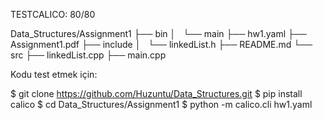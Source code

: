 TESTCALICO: 80/80

Data_Structures/Assignment1
├── bin
│   └── main
├── hw1.yaml
├── Assignment1.pdf
├── include
│   └── linkedList.h
├── README.md
└── src
    ├── linkedList.cpp
    ├── main.cpp

Kodu test etmek için:

$ git clone https://github.com/Huzuntu/Data_Structures.git
$ pip install calico
$ cd Data_Structures/Assignment1
$ python -m calico.cli hw1.yaml
